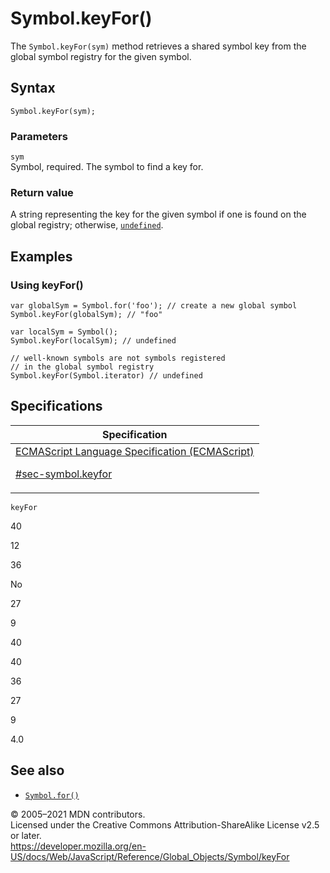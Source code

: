 # Symbol.keyFor()

The `Symbol.keyFor(sym)` method retrieves a shared symbol key from the global symbol registry for the given symbol.

## Syntax

    Symbol.keyFor(sym);

### Parameters

`sym`  
Symbol, required. The symbol to find a key for.

### Return value

A string representing the key for the given symbol if one is found on the global registry; otherwise, [`undefined`](../undefined).

## Examples

### Using keyFor()

    var globalSym = Symbol.for('foo'); // create a new global symbol
    Symbol.keyFor(globalSym); // "foo"

    var localSym = Symbol();
    Symbol.keyFor(localSym); // undefined

    // well-known symbols are not symbols registered
    // in the global symbol registry
    Symbol.keyFor(Symbol.iterator) // undefined

## Specifications

<table><thead><tr class="header"><th>Specification</th></tr></thead><tbody><tr class="odd"><td><a href="https://tc39.es/ecma262/#sec-symbol.keyfor">ECMAScript Language Specification (ECMAScript) 
<br/>


<span class="small">#sec-symbol.keyfor</span></a></td></tr></tbody></table>

`keyFor`

40

12

36

No

27

9

40

40

36

27

9

4.0

## See also

-   [`Symbol.for()`](for)

© 2005–2021 MDN contributors.  
Licensed under the Creative Commons Attribution-ShareAlike License v2.5 or later.  
<a href="https://developer.mozilla.org/en-US/docs/Web/JavaScript/Reference/Global_Objects/Symbol/keyFor" class="_attribution-link">https://developer.mozilla.org/en-US/docs/Web/JavaScript/Reference/Global_Objects/Symbol/keyFor</a>
